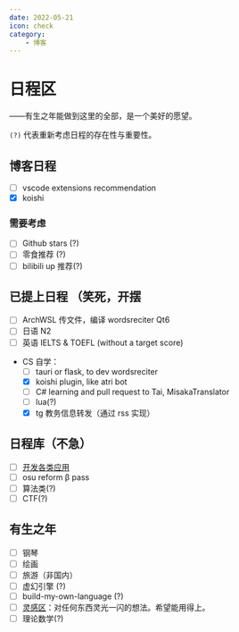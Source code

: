 ```yaml
---
date: 2022-05-21
icon: check
category:
    - 博客
---
```

# 日程区
<div class="subtitle">——有生之年能做到这里的全部，是一个美好的愿望。</div>

`(?)` 代表重新考虑日程的存在性与重要性。
## 博客日程
- [ ] vscode extensions recommendation
- [x] koishi
### 需要考虑
- [ ] Github stars (?)
- [ ] 零食推荐 (?)
- [ ] bilibili up 推荐(?)
## 已提上日程 <span class="heimu" title="你知道的太多了">（笑死，开摆</span>
- [ ] ArchWSL 传文件，编译 wordsreciter Qt6
- [ ] 日语 N2
- [ ] 英语 IELTS & TOEFL (without a target score)
* CS 自学：
    - [ ] tauri or flask, to dev wordsreciter
    - [x] koishi plugin, like atri bot
    - [ ] C# learning and pull request to Tai, MisakaTranslator
    - [ ] lua(?)
    - [x] tg 教务信息转发（通过 rss 实现）

## 日程库（不急）
- [ ] [开发各类应用](../hide/inspiration.md#编程灵感)
- [ ] osu reform β pass
- [ ] 算法类(?)
- [ ] CTF(?)

## 有生之年
- [ ] 钢琴
- [ ] 绘画
- [ ] 旅游（非国内）
- [ ] 虚幻引擎 (?)
- [ ] build-my-own-language (?)
- [ ] [灵感区](../hide/inspiration.md)：对任何东西灵光一闪的想法。希望能用得上。
- [ ] 理论数学(?)